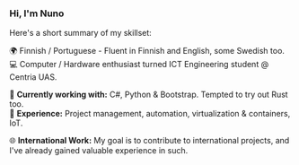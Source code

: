 ### Hi, I'm Nuno 

Here's a short summary of my skillset:

🌍 Finnish / Portuguese - Fluent in Finnish and English, some Swedish too.   
💻 Computer / Hardware enthusiast turned ICT Engineering student @ Centria UAS.

🔧 **Currently working with:** C#, Python & Bootstrap. Tempted to try out Rust too.   
💾 **Experience:** Project management, automation, virtualization & containers, IoT.

🌐 **International Work:** My goal is to contribute to international projects, and I've already gained valuable experience in such.

